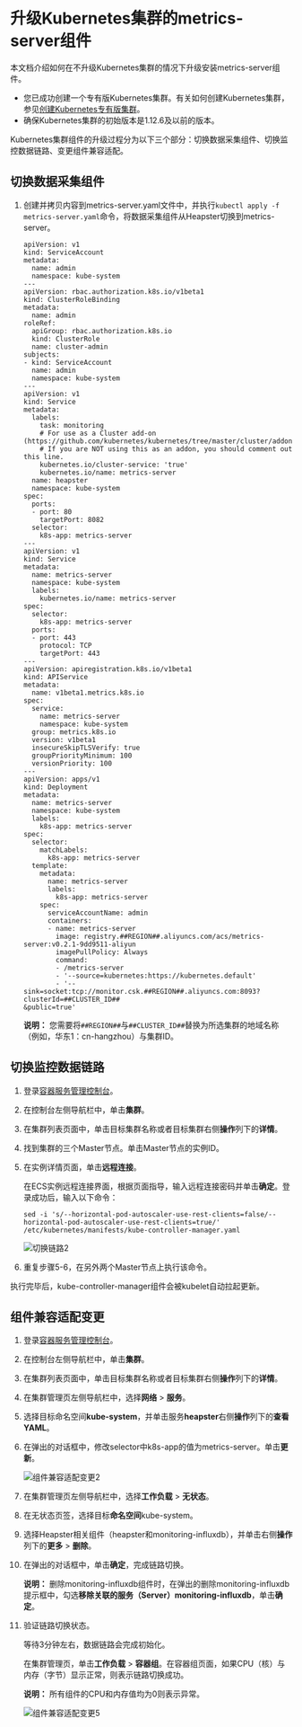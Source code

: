 # 升级Kubernetes集群的metrics-server组件

本文档介绍如何在不升级Kubernetes集群的情况下升级安装metrics-server组件。

-   您已成功创建一个专有版Kubernetes集群。有关如何创建Kubernetes集群，参见[创建Kubernetes专有版集群](/cn.zh-CN/Kubernetes集群用户指南/集群/创建集群/创建Kubernetes专有版集群.md)。
-   确保Kubernetes集群的初始版本是1.12.6及以前的版本。

Kubernetes集群组件的升级过程分为以下三个部分：切换数据采集组件、切换监控数据链路、变更组件兼容适配。

## 切换数据采集组件

1.  创建并拷贝内容到metrics-server.yaml文件中，并执行`kubectl apply -f metrics-server.yaml`命令，将数据采集组件从Heapster切换到metrics-server。

    ```
    apiVersion: v1
    kind: ServiceAccount
    metadata:
      name: admin
      namespace: kube-system
    ---
    apiVersion: rbac.authorization.k8s.io/v1beta1
    kind: ClusterRoleBinding
    metadata:
      name: admin
    roleRef:
      apiGroup: rbac.authorization.k8s.io
      kind: ClusterRole
      name: cluster-admin
    subjects:
    - kind: ServiceAccount
      name: admin
      namespace: kube-system
    ---
    apiVersion: v1
    kind: Service
    metadata:
      labels:
        task: monitoring
        # For use as a Cluster add-on (https://github.com/kubernetes/kubernetes/tree/master/cluster/addons)
        # If you are NOT using this as an addon, you should comment out this line.
        kubernetes.io/cluster-service: 'true'
        kubernetes.io/name: metrics-server
      name: heapster
      namespace: kube-system
    spec:
      ports:
      - port: 80
        targetPort: 8082
      selector:
        k8s-app: metrics-server
    ---
    apiVersion: v1
    kind: Service
    metadata:
      name: metrics-server
      namespace: kube-system
      labels:
        kubernetes.io/name: metrics-server
    spec:
      selector:
        k8s-app: metrics-server
      ports:
      - port: 443
        protocol: TCP
        targetPort: 443
    ---
    apiVersion: apiregistration.k8s.io/v1beta1
    kind: APIService
    metadata:
      name: v1beta1.metrics.k8s.io
    spec:
      service:
        name: metrics-server
        namespace: kube-system
      group: metrics.k8s.io
      version: v1beta1
      insecureSkipTLSVerify: true
      groupPriorityMinimum: 100
      versionPriority: 100
    ---
    apiVersion: apps/v1
    kind: Deployment
    metadata:
      name: metrics-server
      namespace: kube-system
      labels:
        k8s-app: metrics-server
    spec:
      selector:
        matchLabels:
          k8s-app: metrics-server
      template:
        metadata:
          name: metrics-server
          labels:
            k8s-app: metrics-server
        spec:
          serviceAccountName: admin
          containers:
          - name: metrics-server
            image: registry.##REGION##.aliyuncs.com/acs/metrics-server:v0.2.1-9dd9511-aliyun
            imagePullPolicy: Always
            command:
            - /metrics-server
            - '--source=kubernetes:https://kubernetes.default'
            - '--sink=socket:tcp://monitor.csk.##REGION##.aliyuncs.com:8093?clusterId=##CLUSTER_ID##
    &public=true'
    ```

    **说明：** 您需要将`##REGION##`与`##CLUSTER_ID##`替换为所选集群的地域名称（例如，华东1：cn-hangzhou）与集群ID。


## 切换监控数据链路

1.  登录[容器服务管理控制台](https://cs.console.aliyun.com)。

2.  在控制台左侧导航栏中，单击**集群**。

3.  在集群列表页面中，单击目标集群名称或者目标集群右侧**操作**列下的**详情**。

4.  找到集群的三个Master节点。单击Master节点的实例ID。

5.  在实例详情页面，单击**远程连接**。

    在ECS实例远程连接界面，根据页面指导，输入远程连接密码并单击**确定**。登录成功后，输入以下命令：

    ```
    sed -i 's/--horizontal-pod-autoscaler-use-rest-clients=false/--horizontal-pod-autoscaler-use-rest-clients=true/' /etc/kubernetes/manifests/kube-controller-manager.yaml                            
    ```

    ![切换链路2](https://static-aliyun-doc.oss-accelerate.aliyuncs.com/assets/img/zh-CN/9475659951/p39498.png)

6.  重复步骤5-6，在另外两个Master节点上执行该命令。


执行完毕后，kube-controller-manager组件会被kubelet自动拉起更新。

## 组件兼容适配变更

1.  登录[容器服务管理控制台](https://cs.console.aliyun.com)。

2.  在控制台左侧导航栏中，单击**集群**。

3.  在集群列表页面中，单击目标集群名称或者目标集群右侧**操作**列下的**详情**。

4.  在集群管理页左侧导航栏中，选择**网络** \> **服务**。

5.  选择目标命名空间**kube-system**，并单击服务**heapster**右侧**操作**列下的**查看YAML**。

6.  在弹出的对话框中，修改selector中k8s-app的值为metrics-server。单击**更新**。

    ![组件兼容适配变更2](https://static-aliyun-doc.oss-accelerate.aliyuncs.com/assets/img/zh-CN/9475659951/p39500.png)

7.  在集群管理页左侧导航栏中，选择**工作负载** \> **无状态**。

8.  在无状态页签，选择目标**命名空间**kube-system。

9.  选择Heapster相关组件（heapster和monitoring-influxdb），并单击右侧**操作**列下的**更多** \> **删除**。

10. 在弹出的对话框中，单击**确定**，完成链路切换。

    **说明：** 删除monitoring-influxdb组件时，在弹出的删除monitoring-influxdb提示框中，勾选**移除关联的服务（Server）monitoring-influxdb**，单击**确定**。

11. 验证链路切换状态。

    等待3分钟左右，数据链路会完成初始化。

    在集群管理页，单击**工作负载** \> **容器组**。在容器组页面，如果CPU（核）与内存（字节）显示正常，则表示链路切换成功。

    **说明：** 所有组件的CPU和内存值均为0则表示异常。

    ![组件兼容适配变更5](https://static-aliyun-doc.oss-accelerate.aliyuncs.com/assets/img/zh-CN/9475659951/p160951.png)



